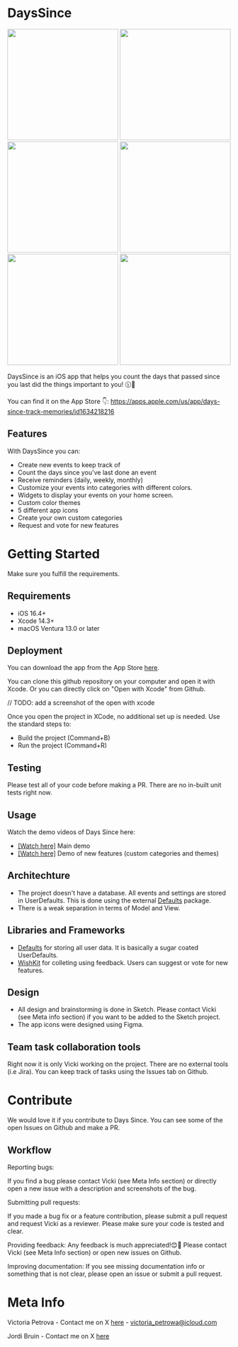 # DaysSince
<div align="center">
  <img src="https://is1-ssl.mzstatic.com/image/thumb/PurpleSource126/v4/be/5a/0e/be5a0e88-78a2-33f7-13c3-601d70acf307/4145a3a9-ed53-42d2-8fe3-3be8bb0c90ec_Apple_iPhone_11_Pro_Max.png/460x0w.webp" width="250" />
  <img src="https://is1-ssl.mzstatic.com/image/thumb/PurpleSource116/v4/36/d7/16/36d71602-ea3d-b473-e3f2-e736d95c4ae9/88b0c5ad-bcac-40da-b8d0-f4b141c86ee5_Apple_iPhone_11_Pro_Max__U00281_U0029.png/460x0w.webp" width="250" />
</div>

<div align="center">
  <img src="https://is1-ssl.mzstatic.com/image/thumb/PurpleSource126/v4/9e/b1/bc/9eb1bce4-4abf-b7b4-7770-7422a848d98d/eb02e412-c27a-449d-85ec-40ced057d4f0_Apple_iPhone_11_Pro_Max__U00282_U0029.png/460x0w.webp" width="250" />
  <img src="https://is1-ssl.mzstatic.com/image/thumb/PurpleSource116/v4/4f/e8/79/4fe879ca-8441-ab40-e3e3-44f52f6b6e06/80cb3077-03a1-4dba-b26e-b17718eff136_Apple_iPhone_11_Pro_Max__U00283_U0029.png/460x0w.webp" width="250" />
</div>

<div align="center">
  <img src="https://is1-ssl.mzstatic.com/image/thumb/PurpleSource126/v4/e0/bd/d2/e0bdd221-33c3-d82e-d657-cea669b551bf/0659ea1d-9a9c-4521-9841-e513db9baf35_Apple_iPhone_11_Pro_Max__U00284_U0029.png/460x0w.webp" width="250" />
  <img src="https://is1-ssl.mzstatic.com/image/thumb/PurpleSource126/v4/33/1b/e1/331be1f1-9162-9286-8493-19015a759802/e6c1f190-6883-4d01-93ae-37057bddd665_Apple_iPhone_11_Pro_Max__U00285_U0029.png/460x0w.webp" width="250" />
</div>


DaysSince is an iOS app that helps you count the days that passed since you last did the things important to you! 🕦🌱

You can find it on the App Store 👇:
https://apps.apple.com/us/app/days-since-track-memories/id1634218216

## Features
With DaysSince you can:
  - Create new events to keep track of
  - Count the days since you've last done an event
  - Receive reminders (daily, weekly, monthly)
  - Customize your events into categories with different colors. 
  - Widgets to display your events on your home screen.
  - Custom color themes
  - 5 different app icons
  - Create your own custom categories
  - Request and vote for new features

# Getting Started
Make sure you fulfill the requirements. 

## Requirements
- iOS 16.4+
- Xcode 14.3+
- macOS Ventura 13.0 or later

## Deployment
You can download the app from the App Store [here](https://apps.apple.com/us/app/days-since-track-memories/id1634218216). 

You can clone this github repository on your computer and open it with Xcode. Or you can directly click on "Open with Xcode" from Github.

// TODO: add a screenshot of the open with xcode

Once you open the project in XCode, no additional set up is needed. Use the standard steps to:
- Build the project (Command+B)
- Run the project (Command+R)

## Testing
Please test all of your code before making a PR. There are no in-built unit tests right now. 

## Usage
Watch the demo videos of Days Since here:
- [[Watch here]](https://drive.google.com/file/d/1kv7eCcrCw2BGQ29B5S2bFPamQYS7VTRx/view?usp=drive_link) Main demo 
- [[Watch here]](https://drive.google.com/file/d/13rRGs2l3ymdsgo-MhCHN2aKC0Ub2XDS5/view?usp=sharing) Demo of new features (custom categories and themes)

## Architechture
- The project doesn't have a database. All events and settings are stored in UserDefaults. This is done using the external [Defaults](https://github.com/sindresorhus/Defaults) package.
- There is a weak separation in terms of Model and View. 

## Libraries and Frameworks
- [Defaults](https://github.com/sindresorhus/Defaults) for storing all user data. It is basically a sugar coated UserDefaults. 
- [WishKit](https://www.wishkit.io) for colleting using feedback. Users can suggest or vote for new features. 

## Design
- All design and brainstorming is done in Sketch. Please contact Vicki (see Meta info section) if you want to be added to the Sketch project.
- The app icons were designed using Figma. 

## Team task collaboration tools
Right now it is only Vicki working on the project. There are no external tools (i.e Jira). You can keep track of tasks using the Issues tab on Github.

# Contribute
We would love it if you contribute to Days Since. You can see some of the open Issues on Github and make a PR. 

## Workflow
Reporting bugs:

If you find a bug please contact Vicki (see Meta Info section) or directly open a new issue with a description and screenshots of the bug. 

Submitting pull requests:

If you made a bug fix or a feature contribution, please submit a pull request and request Vicki as a reviewer. Please make sure your code is tested and clear. 

Providing feedback:
Any feedback is much appreciated!😊🚀 Please contact Vicki (see Meta Info section) or open new issues on Github.

Improving documentation:
If you see missing documentation info or something that is not clear, please open an issue or submit a pull request. 

# Meta Info
Victoria Petrova - Contact me on X [here](https://twitter.com/vicki_petrovaa) - victoria_petrowa@icloud.com

Jordi Bruin - Contact me on X [here](https://twitter.com/jordibruin)
